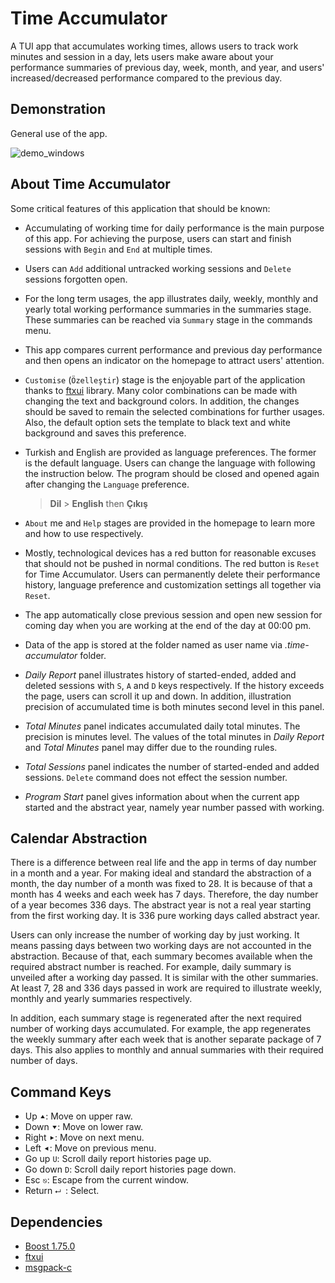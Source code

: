 # Time Accumulator

A TUI app that accumulates working times, allows users to track work minutes and session in a day, lets users make aware about your performance summaries of previous day, week, month, and year, and users' increased/decreased performance compared to the previous day.

## Demonstration 

General use of the app.

![demo_windows](./doc/demo_windows.gif)

## About Time Accumulator

Some critical features of this application that should be known:

+ Accumulating of working time for daily performance is the main purpose of this app. For achieving the purpose, users can start and finish sessions with `Begin` and `End` at multiple times.
+ Users can `Add` additional untracked working sessions and `Delete` sessions forgotten open.
+ For the long term usages, the app illustrates daily, weekly, monthly and yearly total working performance summaries in the summaries stage. These summaries can be reached via `Summary` stage in the commands menu. 
+ This app compares current performance and previous day performance and then opens an indicator on the homepage to attract users' attention.

+ `Customise` (`Özelleştir`) stage is the enjoyable part of the application thanks to [ftxui](https://github.com/ArthurSonzogni/FTXUI) library. Many color combinations can be made with changing the text and background colors. In addition, the changes should be saved to remain the selected combinations for further usages. Also, the default option sets the template to black text and white background and saves this preference.

+ Turkish and English are provided as language preferences. The former is the default language. Users can change the language with following the instruction below. The program should be closed and opened again after changing the `Language` preference.

  > **Dil** > **English**	then	**Çıkış**

+ `About` me and `Help` stages are provided in the homepage to learn more and how to use respectively.
+ Mostly, technological devices has a red button for reasonable excuses that should not be pushed in normal conditions. The red button is `Reset` for Time Accumulator. Users can permanently delete their performance history, language preference and customization settings all together via `Reset`.
+ The app automatically close previous session and open new session for coming day when you are working at the end of the day at 00:00 pm.
+ Data of the app is stored at the folder named as user name via *.time-accumulator* folder.
+ *Daily Report* panel illustrates history of started-ended, added and deleted sessions with `S`, `A` and `D` keys respectively. If the history exceeds the page, users can scroll it up and down. In addition, illustration precision of accumulated time is both minutes second level in this panel.
+ *Total Minutes* panel indicates accumulated daily total minutes. The precision is minutes level. The values of the total minutes in *Daily Report* and *Total Minutes* panel may differ due to the rounding rules. 
+ *Total Sessions* panel indicates the number of started-ended and added sessions. `Delete` command does not effect the session number. 
+ *Program Start* panel gives information about when the current app started and the abstract year, namely year number passed with working. 

## Calendar Abstraction

There is a difference between real life and the app in terms of day number in a month and a year. For making ideal and standard the abstraction of a month, the day number of a month was fixed to 28. It is because of that a month has 4 weeks and each week has 7 days. Therefore, the day number of a year becomes 336 days. The abstract year is not a real year starting from the first working day. It is 336 pure working days called abstract year.

Users can only increase the number of working day by just working. It means passing days between two working days are not accounted in the abstraction. Because of that, each summary becomes available when the required abstract number is reached. For example, daily summary is unveiled after a working day passed. It is similar with the other summaries. At least 7, 28 and 336 days passed in work are required to illustrate weekly, monthly and yearly summaries respectively. 

In addition, each summary stage is regenerated after the next required number of working days accumulated. For example, the app regenerates the weekly summary after each week that is another separate package of 7 days. This also applies to monthly and annual summaries with their required number of days.

## Command Keys

+ Up `⯅`: Move on upper raw.
+ Down `⯆`: Move on lower raw.
+ Right `⯈`: Move on next menu.
+ Left `⯇`: Move on previous menu.
+ Go up `U`: Scroll daily report histories page up.
+ Go down `D`: Scroll daily report histories page down.
+ Esc `⎋`: Escape from the current window.
+ Return `⮠ `: Select.

## Dependencies

+ [Boost 1.75.0](https://www.boost.org/doc/libs/1_75_0/more/getting_started/windows.html)
+ [ftxui](https://github.com/aaleino/FTXUI.git) 
+ [msgpack-c](https://github.com/msgpack/msgpack-c/tree/cpp_master)
